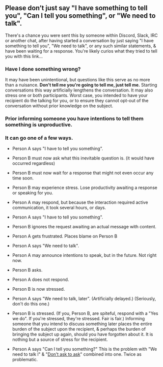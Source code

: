 ## Please don’t just say "I have something to tell you", "Can I tell you something", or "We need to talk".

There's a chance you were sent this by someone within Discord, Slack, IRC or another chat, after having started a conversation by just saying "I have something to tell you", "We need to talk", or any such similar statements, & have been waiting for a response.
You're likely curios what they tried to tell you with this link...

### Have I done something wrong?
It may have been unintentional, but questions like this serve as no more than a nuisance. **Don't tell me you're going to tell me, just tell me.**
Starting conversations this way artificially lengthens the conversation. It may also stress one or both participants.
Worst case, you intended to have your recipient do the talking for you, or to ensure they cannot opt-out of the conversation without prior knowledge on the subject.

### Prior informing someone you have intentions to tell them something is unproductive.
### It can go one of a few ways.
- Person A says "I have to tell you something".
- Person B must now ask what this inevitable question is. (it would have occurred regardless)
- Person B must now wait for a response that might not even occur any time soon.
- Person B may experience stress. Lose productivity awaiting a response or speaking for you.
- Person A may respond, but because the interaction required active communication, it took several hours, or days.

- Person A says "I have to tell you something".
- Person B ignores the request awaiting an actual message with content.
- Person A gets frustrated. Places blame on Person B

- Person A says "We need to talk".
- Person A may announce intentions to speak, but in the future. Not right now.
- Person B asks.
- Person A does not respond.
- Person B is now stressed.

- Person A says "We need to talk, later". (Artificially delayed.) (Seriously, don't do this one.)
- Person B is stressed. (If you, Person B, are spiteful, respond with a "Yes we do". If you're stressed, they're stressed. Fair is fair.)
Informing someone that you intend to discuss something later places the entire burden of the subject upon the recipient, & perhaps the burden of bringing the subject up again, should you have forgotten about it.
It is nothing but a source of stress for the recipient.

- Person A says "Can I tell you something?"
This is the problem with "We need to talk l" & "[Don't ask to ask](https://dontasktoask.com)" combined into one. Twice as problematic.
